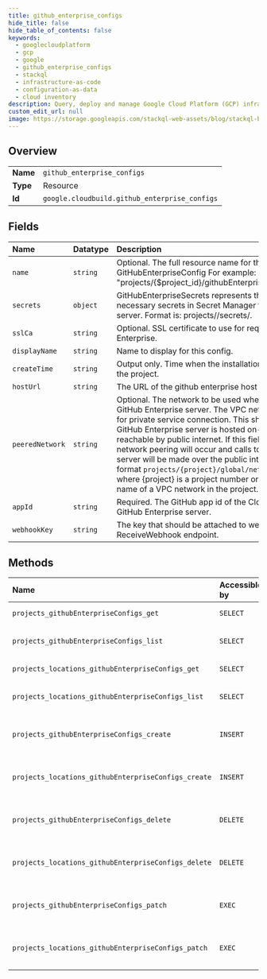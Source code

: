 ```yaml
---
title: github_enterprise_configs
hide_title: false
hide_table_of_contents: false
keywords:
  - googlecloudplatform
  - gcp
  - google
  - github_enterprise_configs
  - stackql
  - infrastructure-as-code
  - configuration-as-data
  - cloud inventory
description: Query, deploy and manage Google Cloud Platform (GCP) infrastructure and resources using SQL
custom_edit_url: null
image: https://storage.googleapis.com/stackql-web-assets/blog/stackql-blog-post-featured-image.png
---
```

  
    

## Overview
<table><tbody>
<tr><td><b>Name</b></td><td><code>github_enterprise_configs</code></td></tr>
<tr><td><b>Type</b></td><td>Resource</td></tr>
<tr><td><b>Id</b></td><td><code>google.cloudbuild.github_enterprise_configs</code></td></tr>
</tbody></table>

## Fields
| Name | Datatype | Description |
|:-----|:---------|:------------|
| `name` | `string` | Optional. The full resource name for the GitHubEnterpriseConfig For example: "projects/{$project_id}/githubEnterpriseConfigs/{$config_id}" |
| `secrets` | `object` | GitHubEnterpriseSecrets represents the names of all necessary secrets in Secret Manager for a GitHub Enterprise server. Format is: projects//secrets/. |
| `sslCa` | `string` | Optional. SSL certificate to use for requests to GitHub Enterprise. |
| `displayName` | `string` | Name to display for this config. |
| `createTime` | `string` | Output only. Time when the installation was associated with the project. |
| `hostUrl` | `string` | The URL of the github enterprise host the configuration is for. |
| `peeredNetwork` | `string` | Optional. The network to be used when reaching out to the GitHub Enterprise server. The VPC network must be enabled for private service connection. This should be set if the GitHub Enterprise server is hosted on-premises and not reachable by public internet. If this field is left empty, no network peering will occur and calls to the GitHub Enterprise server will be made over the public internet. Must be in the format `projects/{project}/global/networks/{network}`, where {project} is a project number or id and {network} is the name of a VPC network in the project. |
| `appId` | `string` | Required. The GitHub app id of the Cloud Build app on the GitHub Enterprise server. |
| `webhookKey` | `string` | The key that should be attached to webhook calls to the ReceiveWebhook endpoint. |
## Methods
| Name | Accessible by | Required Params | Description |
|:-----|:--------------|:----------------|:------------|
| `projects_githubEnterpriseConfigs_get` | `SELECT` | `name` | Retrieve a GitHubEnterpriseConfig. |
| `projects_githubEnterpriseConfigs_list` | `SELECT` | `parent` | List all GitHubEnterpriseConfigs for a given project. |
| `projects_locations_githubEnterpriseConfigs_get` | `SELECT` | `name` | Retrieve a GitHubEnterpriseConfig. |
| `projects_locations_githubEnterpriseConfigs_list` | `SELECT` | `parent` | List all GitHubEnterpriseConfigs for a given project. |
| `projects_githubEnterpriseConfigs_create` | `INSERT` | `parent` | Create an association between a GCP project and a GitHub Enterprise server. |
| `projects_locations_githubEnterpriseConfigs_create` | `INSERT` | `parent` | Create an association between a GCP project and a GitHub Enterprise server. |
| `projects_githubEnterpriseConfigs_delete` | `DELETE` | `name` | Delete an association between a GCP project and a GitHub Enterprise server. |
| `projects_locations_githubEnterpriseConfigs_delete` | `DELETE` | `name` | Delete an association between a GCP project and a GitHub Enterprise server. |
| `projects_githubEnterpriseConfigs_patch` | `EXEC` | `name` | Update an association between a GCP project and a GitHub Enterprise server. |
| `projects_locations_githubEnterpriseConfigs_patch` | `EXEC` | `name` | Update an association between a GCP project and a GitHub Enterprise server. |
